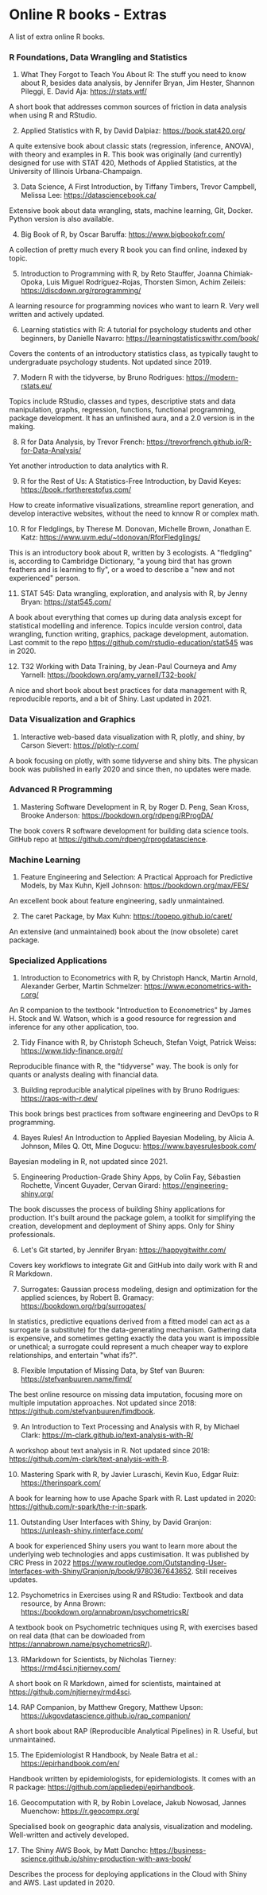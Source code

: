 # Online R books - Extras

A list of extra online R books.

### R Foundations, Data Wrangling and Statistics

01. What They Forgot to Teach You About R: The stuff you need to know about R, besides data analysis, by Jennifer Bryan, Jim Hester, Shannon Pileggi, E. David Aja: https://rstats.wtf/

A short book that addresses common sources of friction in data analysis when using R and RStudio.

02. Applied Statistics with R, by David Dalpiaz: https://book.stat420.org/

A quite extensive book about classic stats (regression, inference, ANOVA), with theory and examples in R. This book was originally (and currently) designed for use with STAT 420, Methods of Applied Statistics, at the University of Illinois Urbana-Champaign.

03. Data Science, A First Introduction, by Tiffany Timbers, Trevor Campbell, Melissa Lee: https://datasciencebook.ca/

Extensive book about data wrangling, stats, machine learning, Git, Docker. Python version is also available.

04. Big Book of R, by Oscar Baruffa: https://www.bigbookofr.com/

A collection of pretty much every R book you can find online, indexed by topic.

05. Introduction to Programming with R, by Reto Stauffer, Joanna Chimiak-Opoka, Luis Miguel Rodríguez-Rojas, Thorsten Simon, Achim Zeileis: https://discdown.org/rprogramming/

A learning resource for programming novices who want to learn R. Very well written and actively updated.

06. Learning statistics with R: A tutorial for psychology students and other beginners, by Danielle Navarro: https://learningstatisticswithr.com/book/

Covers the contents of an introductory statistics class, as typically taught to undergraduate psychology students. Not updated since 2019.

07. Modern R with the tidyverse, by Bruno Rodrigues: https://modern-rstats.eu/

Topics include RStudio, classes and types, descriptive stats and data manipulation, graphs, regression, functions, functional programming, package development. It has an unfinished aura, and a 2.0 version is in the making.

08. R for Data Analysis, by Trevor French: https://trevorfrench.github.io/R-for-Data-Analysis/

Yet another introduction to data analytics with R. 

09. R for the Rest of Us: A Statistics-Free Introduction, by David Keyes: https://book.rfortherestofus.com/

How to create informative visualizations, streamline report generation, and develop interactive websites, without the need to knnow R or complex math.

10. R for Fledglings, by Therese M. Donovan, Michelle Brown, Jonathan E. Katz: https://www.uvm.edu/~tdonovan/RforFledglings/

This is an introductory book about R, written by 3 ecologists. A "fledgling" is, according to Cambridge Dictionary, "a young bird that has grown feathers and is learning to fly", or a woed to describe a "new and not experienced" person.

11. STAT 545: Data wrangling, exploration, and analysis with R, by Jenny Bryan: https://stat545.com/

A book about everything that comes up during data analysis except for statistical modelling and inference. Topics inculde version control, data wrangling, function writing, graphics, package development, automation. Last commit to the repo https://github.com/rstudio-education/stat545 was in 2020.

12. T32 Working with Data Training, by Jean-Paul Courneya and Amy Yarnell: https://bookdown.org/amy_yarnell/T32-book/

A nice and short book about best practices for data management with R, reproducible reports, and a bit of Shiny. Last updated in 2021.

### Data Visualization and Graphics

01. Interactive web-based data visualization with R, plotly, and shiny, by Carson Sievert: https://plotly-r.com/

A book focusing on plotly, with some tidyverse and shiny bits. The physican book was published in early 2020 and since then, no updates were made.

### Advanced R Programming

01. Mastering Software Development in R, by Roger D. Peng, Sean Kross, Brooke Anderson: https://bookdown.org/rdpeng/RProgDA/

The book covers R software development for building data science tools. GitHub repo at https://github.com/rdpeng/rprogdatascience.

### Machine Learning

01. Feature Engineering and Selection: A Practical Approach for Predictive Models, by Max Kuhn, Kjell Johnson: https://bookdown.org/max/FES/

An excellent book about feature engineering, sadly unmaintained.

02. The caret Package, by Max Kuhn: https://topepo.github.io/caret/

An extensive (and unmaintained) book about the (now obsolete) caret package.

### Specialized Applications

01. Introduction to Econometrics with R, by Christoph Hanck, Martin Arnold, Alexander Gerber, Martin Schmelzer: https://www.econometrics-with-r.org/

An R companion to the textbook "Introduction to Econometrics" by James H. Stock and W. Watson, which is a good resource for regression and inference for any other application, too.

02. Tidy Finance with R, by Christoph Scheuch, Stefan Voigt, Patrick Weiss: https://www.tidy-finance.org/r/

Reproducible finance with R, the "tidyverse" way. The book is only for quants or analysts dealing with financial data.

03. Building reproducible analytical pipelines with by Bruno Rodrigues: https://raps-with-r.dev/

This book brings best practices from software engineering and DevOps to R programming.

04. Bayes Rules! An Introduction to Applied Bayesian Modeling, by Alicia A. Johnson, Miles Q. Ott, Mine Dogucu: https://www.bayesrulesbook.com/

Bayesian modeling in R, not updated since 2021.

05. Engineering Production-Grade Shiny Apps, by Colin Fay, Sébastien Rochette, Vincent Guyader, Cervan Girard: https://engineering-shiny.org/

The book discusses the process of building Shiny applications for production. It's built around the package golem, a toolkit for simplifying the creation, development and deployment of Shiny apps. Only for Shiny professionals.

06. Let's Git started, by Jennifer Bryan: https://happygitwithr.com/

Covers key workflows to integrate Git and GitHub into daily work with R and R Markdown.

07. Surrogates: Gaussian process modeling, design and optimization for the applied sciences, by Robert B. Gramacy: https://bookdown.org/rbg/surrogates/

In statistics, predictive equations derived from a fitted model can act as a surrogate (a substitute) for the data-generating mechanism. Gathering data is expensive, and sometimes getting exactly the data you want is impossible or unethical; a surrogate could represent a much cheaper way to explore relationships, and entertain "what ifs?".

08. Flexible Imputation of Missing Data, by Stef van Buuren: https://stefvanbuuren.name/fimd/

The best online resource on missing data imputation, focusing more on multiple imputation approaches. Not updated since 2018: https://github.com/stefvanbuuren/fimdbook.

09. An Introduction to Text Processing and Analysis with R, by Michael Clark: https://m-clark.github.io/text-analysis-with-R/

A workshop about text analysis in R. Not updated since 2018: https://github.com/m-clark/text-analysis-with-R.

10. Mastering Spark with R, by Javier Luraschi, Kevin Kuo, Edgar Ruiz: https://therinspark.com/

A book for learning how to use Apache Spark with R. Last updated in 2020: https://github.com/r-spark/the-r-in-spark.

11. Outstanding User Interfaces with Shiny, by David Granjon: https://unleash-shiny.rinterface.com/

A book for experienced Shiny users you want to learn more about the underlying web technologies and apps custimisation. It was published by CRC Press in 2022 https://www.routledge.com/Outstanding-User-Interfaces-with-Shiny/Granjon/p/book/9780367643652. Still receives updates.

12. Psychometrics in Exercises using R and RStudio: Textbook and data resource, by Anna Brown: https://bookdown.org/annabrown/psychometricsR/

A textbook book on Psychometric techniques using R, with exercises based on real data (that can be dowloaded from https://annabrown.name/psychometricsR/).

13. RMarkdown for Scientists, by Nicholas Tierney: https://rmd4sci.njtierney.com/

A short book on R Markdown, aimed for scientists, maintained at https://github.com/njtierney/rmd4sci.

14. RAP Companion, by Matthew Gregory, Matthew Upson: https://ukgovdatascience.github.io/rap_companion/

A short book about RAP (Reproducible Analytical Pipelines) in R. Useful, but unmaintained.

15. The Epidemiologist R Handbook, by Neale Batra et al.: https://epirhandbook.com/en/

Handbook written by epidemiologists, for epidemiologists. It comes with an R package: https://github.com/appliedepi/epirhandbook.

16. Geocomputation with R, by Robin Lovelace, Jakub Nowosad, Jannes Muenchow: https://r.geocompx.org/

Specialised book on geographic data analysis, visualization and modeling. Well-written and actively developed.

17. The Shiny AWS Book, by Matt Dancho: https://business-science.github.io/shiny-production-with-aws-book/

Describes the process for deploying applications in the Cloud with Shiny and AWS. Last updated in 2020.
